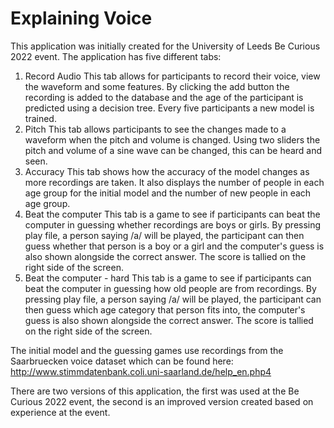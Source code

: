 # Explaining Voice

This application was initially created for the University of Leeds Be Curious 2022 event. The application has five different tabs:

1. Record Audio
This tab allows for participants to record their voice, view the waveform and some features. By clicking the add button the recording is added to the database and the age of the participant is predicted using a decision tree. Every five participants a new model is trained.
2. Pitch
This tab allows participants to see the changes made to a waveform when the pitch and volume is changed. Using two sliders the pitch and volume of a sine wave can be changed, this can be heard and seen.
3. Accuracy
This tab shows how the accuracy of the model changes as more recordings are taken. It also displays the number of people in each age group for the initial model and the number of new people in each age group. 
4. Beat the computer
This tab is a game to see if participants can beat the computer in guessing whether recordings are boys or girls. By pressing play file, a person saying /a/ will be played, the participant can then guess whether that person is a boy or a girl and the computer's guess is also shown alongside the correct answer. The score is tallied on the right side of the screen. 
5. Beat the computer - hard
This tab is a game to see if participants can beat the computer in guessing how old people are from recordings. By pressing play file, a person saying /a/ will be played, the participant can then guess which age category that person fits into, the computer's guess is also shown alongside the correct answer. The score is tallied on the right side of the screen. 

The initial model and the guessing games use recordings from the Saarbruecken voice dataset which can be found here: http://www.stimmdatenbank.coli.uni-saarland.de/help_en.php4

There are two versions of this application, the first was used at the Be Curious 2022 event, the second is an improved version created based on experience at the event.
